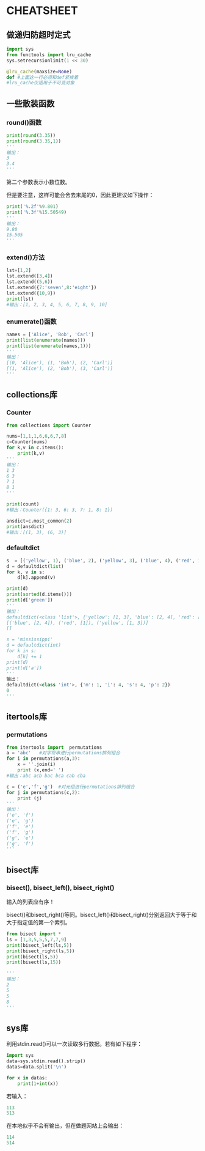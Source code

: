 # CHEATSHEET

## 做递归防超时定式

```python
import sys
from functools import lru_cache
sys.setrecursionlimit(1 << 30)

@lru_cache(maxsize=None)
def #上面这一行必须和def紧挨着
#lru_cache仅适用于不可变对象

```

## 一些散装函数

### round()函数
```python
print(round(3.35))
print(round(3.35,1))
'''
输出：
3
3.4
'''
```
第二个参数表示小数位数。

但是要注意，这样可能会舍去末尾的0，因此更建议如下操作：
```python
print('%.2f'%9.801)
print('%.3f'%15.50549)
'''
输出：
9.80
15.505
'''

```

### extend()方法
```python
lst=[1,2]
lst.extend([3,4])
lst.extend((5,6))
lst.extend({7:'seven',8:'eight'})
lst.extend({10,9})
print(lst)
#输出：[1, 2, 3, 4, 5, 6, 7, 8, 9, 10]
```

### enumerate()函数
```python
names = ['Alice', 'Bob', 'Carl']
print(list(enumerate(names)))
print(list(enumerate(names,1)))
'''
输出：
[(0, 'Alice'), (1, 'Bob'), (2, 'Carl')]
[(1, 'Alice'), (2, 'Bob'), (3, 'Carl')]
'''
```

## collections库

### Counter

```python
from collections import Counter

nums=[1,1,1,6,6,6,7,8]
c=Counter(nums)
for k,v in c.items():
    print(k,v)
'''
输出：
1 3
6 3
7 1
8 1
'''

print(count)
#输出：Counter({1: 3, 6: 3, 7: 1, 8: 1})

ansdict=c.most_common(2)
print(ansdict)
#输出：[(1, 3), (6, 3)]

```

### defaultdict

```python
s  = [('yellow', 1), ('blue', 2), ('yellow', 3), ('blue', 4), ('red', 1)]
d = defaultdict(list)
for k, v in s:
    d[k].append(v)

print(d)
print(sorted(d.items()))
print(d['green'])
'''
输出：
defaultdict(<class 'list'>, {'yellow': [1, 3], 'blue': [2, 4], 'red': [1]})
[('blue', [2, 4]), ('red', [1]), ('yellow', [1, 3])]
[]

s = 'mississippi'
d = defaultdict(int)
for k in s:
    d[k] += 1
print(d)
print(d['a'])
'''
输出：
defaultdict(<class 'int'>, {'m': 1, 'i': 4, 's': 4, 'p': 2})
0
'''


```


## itertools库

### permutations

```python
from itertools import  permutations
a = 'abc'   #对字符串进行permutations排列组合
for i in permutations(a,3):
    x = ''.join(i)
    print (x,end=' ')
#输出：abc acb bac bca cab cba

c = ('e','f','g')  #对元组进行permutations排列组合
for j in permutations(c,2):
    print (j)
'''
输出：
('e', 'f')
('e', 'g')
('f', 'e')
('f', 'g')
('g', 'e')
('g', 'f')
'''
```

## bisect库

### bisect(), bisect_left(), bisect_right()

输入的列表应有序！

bisect()和bisect_right()等同。bisect_left()和bisect_right()分别返回大于等于和大于指定值的第一个索引。

```python
from bisect import *
ls = [1,3,5,5,5,7,7,9]
print(bisect_left(ls,5))
print(bisect_right(ls,5))
print(bisect(ls,5))
print(bisect(ls,15))

'''
输出：
2
5
5
8
'''

```

## sys库

利用stdin.read()可以一次读取多行数据。若有如下程序：

```python
import sys
data=sys.stdin.read().strip()
datas=data.split('\n')

for x in datas:
    print(1+int(x))

```

若输入：

```python
113
513
```

在本地似乎不会有输出，但在做题网站上会输出：

```python
114
514
```


